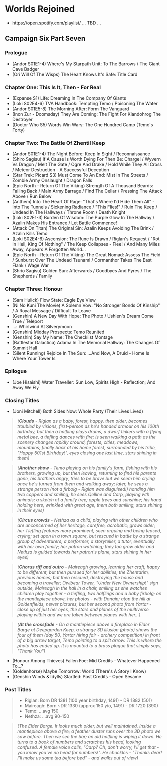 # Worlds Rejoined

* https://open.spotify.com/playlist/ ... TBD ...

## Campaign Six Part Seven
### Prologue

* (Andor S01E1-4) Where's My Starpath Unit: To The Barrows / The Giant Cave Badger
* (Ori Will Of The Wisps) The Heart Knows It's Safe: Title Card

### Chapter One: This Is It, Then - For Real

* (Expanse S1) Life: Dreaming In The Company Of Giants
* (Loki S02E4-6) TVA Handbook: Tempting Temo / Poisoning The Water
* (Andor S01E5-8) The Morning After: Form The Vanguard
* (Inon Zur - Doomsday) They Are Coming: The Fight For Klandohrog The Destroyer
* (Doctor Who S5) Words Win Wars: The One Hundred Camp (Temo's Forty)

### Chapter Two: The Battle Of Zhentil Keep

* (Andor S01E1-4) The Night Before: Keep In Sight / Reconnaissance
* (Shiro Sagisu) If A Cause Is Worth Dying For Then Be: Charge! / Wyvern Vs Dragon / Melt The Gate / Ogre And Drake / Hold While They All Cross / Meteor Destruction - A Successful Deception
* (Star Trek: Picard S3) Must Come To An End: Mist In The Streets / Zombie Army Onslaught / Dragon Falls
* (Epic North - Return Of The Viking) Strength Of A Thousand Beards: Falling Back / Main Army Barrage / Find The Cellar / Pressing The Attack Above / Run Below
* (Anthem) Into The Heart Of Rage: "That's Where I'd Hide Them All" - Into The Tunnels / Sickening Radiance /  "This Flies!" / Ruin The Keep / Undead In The Hallways / Throne Room / Death Knight
* (Loki S02E1-3) Burden Of Wisdom: The Purple Glow In The Hallway / Azalin Makes His Entrance / Let Battle Commence!
* (Attack On Titan) The Original Sin: Azalin Keeps Avoiding The Brink / Azalin Kills Temo
* (Loki S02E4-6) Ascension: The Rune Is Drawn / Riglan's Request / "Rot In Hell, King Of Nothing" / The Keep Collapses - Flee! / And Many Miles Away, Appears A Forgotten World...
* (Epic North - Return Of The Viking) The Great Nomad: Assess The Field / Sunburst Over The Undead Tsunami / Cormanthor Takes The East Flank / Wage War
* (Shrio Sagisu) Golden Sun: Afterwards / Goodbyes And Pyres / The Shepherds / Family

### Chapter Three: Honour

* (Sam Hulick) Flow State: Eagle Eye View
* (Ni No Kuni The Movie) A Solemn Vow: "No Stronger Bonds Of Kinship" / A Royal Message / Difficult To Leave
* (Genshin) A New Day With Hope: The Photo / Ushien's Dream Come True / Teleport
* ...: Whirlwind At Silverymoon
* (Genshin) Midday Prospects: Temo Reunited
* (Genshin) Say My Name: The Checklist Montage
* (Battlestar Galactica) Adama In The Memorial Hallway: The Changes Of Summit Hall
* (Silent Running) Rejoice In The Sun: ...And Now, A Druid - Home Is Where Your Tower Is

### Epilogue

* (Joe Hisaishi) Water Traveller: Sun Low, Spirits High - Reflection; And Away We Fly

### Closing Titles

* (Joni Mitchell) Both Sides Now: Whole Party (Their Lives Lived)

> *(**Clouds** - Riglan as a baby, forest, happy, then older, becomes troubled by visions, first-person as he's handed armour on his 100th birthday, but then a halfling plays drums, a dwarf tinkers with a flying metal bee, a tiefling dances with fire; is seen walking a path as the scenery changes rapidly around, forests, cities, meadows, mountains; finally back at his home forest, surrounded by his tribe, "Happy 501st Birthday!", eyes closing one last time, stars shining in them)*

> *(**Another show** - Temo playing on his family's farm, fishing with his brothers, growing up, but then leaving, returning to find his parents gone, his brothers angry, tries to be brave but we seem him crying once he's turned from them and walking away; later, he sees a strange person (not a firbolg - Riglan was disguised!) handing him two coppers and smiling; he sees Qelline and Carp, playing wth animals; a sketch of a family tree; apple trees and sunshine; his hand holding hers, wrinkled with great age, them both smiling, stars shining in their eyes)*

> *(**Circus crowds** - Nethza as a child, playing with other children who are unconcerned of her heritage, carefree, acrobatic; grows older; her Tiefling features more prominent, seen arguing and being teased, crying; set upon in a town square, but rescued in battle by a strange group of adventurers; a performer, a storyteller, a tutor, eventually with her own family; her patron watching; they too grow older and Nethza is guided towards her patron's plane, stars shining in her eyes)*

> *(**Chorus riff and outro** - Maireagh growing, learning her craft, happy to be different, but then pursued for her abilities; the Zhentarim, previous homes; but then rescued, destroying the house and becoming a traveller; Owlbear Tower, "Under New Ownership!" sign outside, Maireagh in the hall in a chair, smiling as she watches children play together - a tiefling, two halflings and a baby firbolg; on the mantlepiece above, her photos - with Danain; atop the hill at Goldenfields, newer pictures, but her second photo from Yartar - close up of just her eyes, the stars and planes of the multiverse playing within and we are taken between planes with her...)*

> *(**At the crossfade** - On a mantlepiece above a fireplace in Elder Barge at Deepgarden Keep, a strange 3D illusion (photo) shows the four of them (day 50, Yartar hiring fair - archery competition) in front of a big arrow target, Temo pointing to a split arrow. This is where the photo has ended up. It is mounted to a brass plaque that simply says, "Thank You")*

* (Honour Among Thieves) Fallen Foe: Mid Credits - Whatever Happened To...?
* (Goldenhorse) Maybe Tomorrow: World (There's A Story I Know)
* (Genshin Winds & Idylls) Startled: Post Credits - Open Sesame

### Post Titles

> * Riglan: Born DR 1381 (100 year birthday, 1491) - DR 1882 (501)
> * Maireagh: Born ~DR 1330 (approx 150 y/o, 1491) - DR 1720 (390)
> * Temo: ...avg 150
> * Nethza: ...avg 90-150

> *(The Elder Barge. It looks much older, but well maintained. Inside a mantlepiece above a fire; a feather duster runs over the 3D photo we saw before. Then we see the bar; an old halfling is wiping it down. He turns to a book of numbers and scratches his head, looking confused. A female voice calls, "Carp? Oh, don't worry, I'll get that - you know you've no head for numbers!". He chuckles - "Thanks dear! I'll make us some tea before bed" - and walks out of view)*
